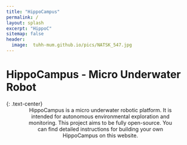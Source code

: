 ```yaml
---
title: "HippoCampus"
permalink: /
layout: splash
excerpt: "HippoC"
sitemap: false
header:
  image:  tuhh-mum.github.io/pics/NATSK_547.jpg
---
```

<h1>HippoCampus - Micro Underwater Robot</h1>
{: .text-center}

<div style="margin-left:10%; margin-right:10%; text-align: center">
HippoCampus is a micro underwater robotic platform. It is intended for autonomous environmental exploration and monitoring. This project aims to be fully open-source. You can find detailed instructions for building your own HippoCampus on this website.
</div>


